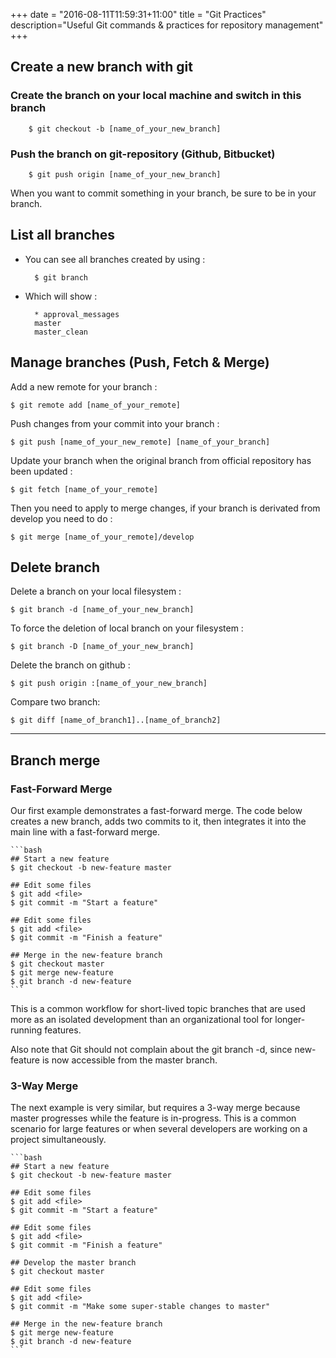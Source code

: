 +++
date = "2016-08-11T11:59:31+11:00"
title = "Git Practices"
description="Useful Git commands  & practices for repository management"
+++


## Create a new branch with git 

### Create the branch on your local machine and switch in this branch
        
        $ git checkout -b [name_of_your_new_branch]
		
### Push the branch on git-repository (Github, Bitbucket)

        $ git push origin [name_of_your_new_branch]

When you want to commit something in your branch, be sure to be in your branch.

## List all branches

* You can see all branches created by using :
    
        $ git branch

* Which will show :

        * approval_messages
        master
        master_clean

## Manage branches (Push, Fetch & Merge)

Add a new remote for your branch :

    $ git remote add [name_of_your_remote]

Push changes from your commit into your branch :

    $ git push [name_of_your_new_remote] [name_of_your_branch]

Update your branch when the original branch from official repository has been updated :

    $ git fetch [name_of_your_remote]

Then you need to apply to merge changes, if your branch is derivated from develop you need to do :

    $ git merge [name_of_your_remote]/develop

## Delete branch    

Delete a branch on your local filesystem :

    $ git branch -d [name_of_your_new_branch]

To force the deletion of local branch on your filesystem :

    $ git branch -D [name_of_your_new_branch]

Delete the branch on github :

    $ git push origin :[name_of_your_new_branch]

Compare two branch:

    $ git diff [name_of_branch1]..[name_of_branch2]

---

## Branch merge


### Fast-Forward Merge

Our first example demonstrates a fast-forward merge. The code below creates a new branch, adds two commits to it, then integrates it into the main line with a fast-forward merge.

    ```bash
    ## Start a new feature
    $ git checkout -b new-feature master
    
    ## Edit some files    
    $ git add <file>
    $ git commit -m "Start a feature"
    
    ## Edit some files    
    $ git add <file>
    $ git commit -m "Finish a feature"
    
    ## Merge in the new-feature branch    
    $ git checkout master
    $ git merge new-feature
    $ git branch -d new-feature
    ```

This is a common workflow for short-lived topic branches that are used more as an isolated development than an organizational tool for longer-running features.

Also note that Git should not complain about the git branch -d, since new-feature is now accessible from the master branch.

### 3-Way Merge

The next example is very similar, but requires a 3-way merge because master progresses while the feature is in-progress. This is a common scenario for large features or when several developers are working on a project simultaneously.

    ```bash
    ## Start a new feature
    $ git checkout -b new-feature master

    ## Edit some files
    $ git add <file>
    $ git commit -m "Start a feature"

    ## Edit some files
    $ git add <file>
    $ git commit -m "Finish a feature"

    ## Develop the master branch
    $ git checkout master

    ## Edit some files
    $ git add <file>
    $ git commit -m "Make some super-stable changes to master"

    ## Merge in the new-feature branch
    $ git merge new-feature
    $ git branch -d new-feature
    ```